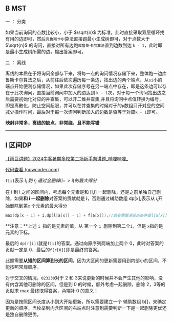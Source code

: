 ## B MST

一 ： 分类

如果当前询问的点数比较小，小于 $\sqrt{n}$ 为标准，此时直接采取双层循环找有用的边即可，然后`克鲁斯卡尔`算法直接跑最小生成树即可，对于点数大于 $\sqrt{n}$ 的询问，直接对所有边跑`库鲁斯卡尔算法`直到边数到达 `k - 1`，此时即是最小生成树所需的边，输出答案即可。

二 ： 离线

离线的本质在于将询问全部存下来，将每一点的询问情况存储下来，整体跑一边库鲁斯卡尔算法之后，从前往后依次遍历每一条边，找出边的两个端点，从`si`小的端点开始便利存储情况，如果此次存储序号在另一端点中存在，即是这条边可以存在于此次询问，直接当前询问中加入的边达到 `k - 1`次，对于每一个询问找出边之后需要初始化对应的并查集，可以开二维并查集,并且将询问中点值转换为编号，即是离散化，防止空间超限，并可以在并查集的时候对于的`p`数组只开对应的空间减少操作时间，最后对于每一次询问判断加入的边数是否等于对应`k - 1`即可。

**映射非常多，离线的缺点，非常绕，且不能写错**

---

## I  区间DP

[【雨巨讲题】2024牛客暑期多校第二场新手向讲题_哔哩哔哩_](https://www.bilibili.com/video/BV1V142187g9/?spm_id_from=333.337.search-card.all.click&vd_source=8b820a0cc3617564e32f6de08dff813f)

[代码查看 (nowcoder.com)](https://ac.nowcoder.com/acm/contest/view-submission?submissionId=70472387)

`f[i]`表示$\  l_i\ 到\ r_i\ 通过全删掉(i->i)的最大得分$ 

在 i 到 i 之间的区间内，考虑每个元素是和 [i,i] 一起删除，还是之前单独自己删除，如果**和 i 一起删除**对答案的贡献就是 **i**，否则通过辅助数组 dp[x],表示从 $l_i$开始删除到第`x` 个元素的最大得分   

```cpp
max(dp[x - 1] + i,dp[l[a[x]] - 1] +	f[a[x]]);//后者需要满足的条件是l[a[x]] >= l[i]，且 x 是第二个a[x] 的位置
```

**注意：**上述 `i `指的是元素的值，从 第一个 `i `删除到第二个`i`，但是 `x`指的是元素的下标。

最后的 `dp[r[i]]`就是`f[i]`的答案。通过向原序列两端加上两个 0，此时对答案的贡献一定是 0，最后的`f[r[0]]`即是最终的答案。

此题需要**从短的区间算到长的区间**，因为大区间的更新需要用到内部小的区间，不能按照常规顺序。

对于交叉的情况，`023230`对于 2 和 3来说更新的时候并不会产生其他的影响，没有内含其他可删除的区间，但是到 0 的时候，额外考虑一起删除，删除 2，3等的贡献求 max 最终取得答案，两端补 0 的意义！

因为是按照区间长度从小到大开始更新，所以需要建立一个 辅助数组 b[]，来确定更新的顺序，当枚举到内含区间的右端点时注意到需要判断一下是一起删除更优还是独自删除更优。

























